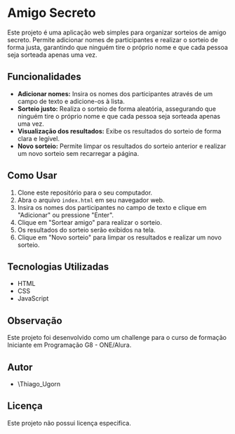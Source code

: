 # Amigo Secreto

Este projeto é uma aplicação web simples para organizar sorteios de amigo secreto. Permite adicionar nomes de participantes e realizar o sorteio de forma justa, garantindo que ninguém tire o próprio nome e que cada pessoa seja sorteada apenas uma vez.

## Funcionalidades

* **Adicionar nomes:** Insira os nomes dos participantes através de um campo de texto e adicione-os à lista.
* **Sorteio justo:** Realiza o sorteio de forma aleatória, assegurando que ninguém tire o próprio nome e que cada pessoa seja sorteada apenas uma vez.
* **Visualização dos resultados:** Exibe os resultados do sorteio de forma clara e legível.
* **Novo sorteio:** Permite limpar os resultados do sorteio anterior e realizar um novo sorteio sem recarregar a página.

## Como Usar

1.  Clone este repositório para o seu computador.
2.  Abra o arquivo `index.html` em seu navegador web.
3.  Insira os nomes dos participantes no campo de texto e clique em "Adicionar" ou pressione "Enter".
4.  Clique em "Sortear amigo" para realizar o sorteio.
5.  Os resultados do sorteio serão exibidos na tela.
6.  Clique em "Novo sorteio" para limpar os resultados e realizar um novo sorteio.

## Tecnologias Utilizadas

* HTML
* CSS
* JavaScript

## Observação

Este projeto foi desenvolvido como um challenge para o curso de formação Iniciante em Programação G8 - ONE/Alura.

## Autor

* \Thiago_Ugorn

## Licença

Este projeto não possui licença especifica.
